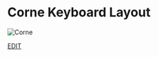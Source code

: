 # Corne Keyboard Layout

![Corne](https://github.com/user-attachments/assets/af356472-9664-457d-8b17-212e8e1c0f16)

[EDIT](https://viewer.diagrams.net/?tags=%7B%7D&lightbox=1&target=blank&highlight=0000ff&edit=_blank&layers=1&nav=1&title=Corne#R%3Cmxfile%3E%3Cdiagram%20id%3D%22jFhxyNrycBfazjdmwsJS%22%20name%3D%22Page-1%22%3E7V1Zd5tIFv4t%2FaAz3XOO%2BrAILY%2BWLSWdxLGn3dn6JQdLSCJBlBrhbR7mtw9LgaBugTbggos8xKKAQuK763dvQUe9XD%2B%2FcfTN6prMDaujSPPnjnrVURR52Bt5f%2FyRFzrS70nhyNIx53RsN3Bn%2Ftegg9FhD%2Bbc2KYOdAmxXHOTHpwR2zZmbmpMdxzylD5sQaz0VTf6kl5R2g3czXTLAId9MefuKhwdKoPd%2BFvDXK6iK8t9%2BovXenQwnXi70ufkKTGkTjrqpUOIG35aP18aln%2F3ovsSnjfN2Bt%2FMcew3UNO%2BOfmZiC935Kr%2B4f3K2M8%2BYf8%2FaZLZ3nUrQf6g%2F9Dv637Et2Cp5XpGncbfeZvP3k4d9Txyl1b3pbsfdS3m%2FDGL8xnw7vWeEFslwIpD%2Bj2VF%2Bbli8Dnw1nrtt6dBi9iky3L4lFnOCq6sV0PLoMTjctKzGuDtVJzx93yIM99y8YnA3vRvTTDMc1nhND9O68McjacJ0X7xC6t6tEskmFVZHo9tMO%2BeiQVQL0aEynsraMp97B4X2giByBjgLQ%2BSIwOlIaHXmEjI4K0JmIi47cZ9AZIqPTA%2Bj8KTA6Ss10RwPo%2FCUuOsOauZ0%2BAOdCXHBAUNBDRmcA0LkTGB0mKFBUZHSGAJ0rcdFhg4I4F8JCZwTQmQqMjoKnOzfbp5sba369%2BGf1ftl%2Fu%2Fz8ZNldeQjAMOZeNk43ieOuyJLYujXZjSbui%2BRt7Y75QMiG3qwfhuu%2BUIj0B5ekAZ3r21V8X41n0%2F2a%2BPzNn%2Fd3jW5dPdPLBBsvdCMTiy15cGb0h3z%2Ffv1lud08viPTz4vbhaW%2BWU2i7NvVnaXh5t0YavP9u5ELrWNYums%2BprmLwrUo4mYSavRGXDViozfs%2BECGnM7f4qIDwjfsvFSGpM5XgeFh47cBNjyQ1bkUFx4QwPWx4YG0zmeB4WEjOHTtgbzOWFx42MigQtfDDTf7PYBFBfG1dwOdl6%2F0%2FGAjEVT7m7uoOtiKwuqt65CfRgIpeXwhT5RDA26%2BfNJAem%2FEHdcfiwu5g1MvHEd%2FSRywIabtbhMz3%2FoDCRkapGWoJzFFPvZ4ZXjmCaP0Cd6H8DvvxC7%2B8WfYCUhidZS%2B5fqwb3Q7JaP9fx78EunY0zq3q1vm0u6oF8ERuuMG0iAFFqW7DU2Kv88m1K54n2eenLjdWShH%2Fk5nef%2Br9xu9by5Ff34LD%2FVNRndBTUtwDd3edreGYy4SBzxRXQ0v5Kx1K9gZfU%2Fv05L%2BDX6Qfw73BwWTbQO18adStM0zfyJP6If9zngUzejd8nDS9IW84fDmRcNn2l2HuJ5kE9vfr6XtsCKdbIcXwT9oh2PtTtvhE6zAERZ6lJZ9FZs9lCF9%2BE1Y%2FwmiG%2By6iAzpw0%2FiosMWfLFLipG0JND5Q1h0QLMENu2hQFbqRlx0enXTHUhK3YqLDmI9np%2BMSAALrLpIVPwoty5CpRGhLrInSUvBWEAepEC28a2wegfiPexKigLJxnfiosNSwdi5kgK5xvfCogPqKNidFgpsIvsgLjpsERJddzj8W0BwBVRUE1GixODVzEPJcEoKBNEdEqSHPjYTrjLCBfQUF9JD1%2BKiw4YL2KXJyOSmSg4%2B%2Bd9R%2Bvrah8EqhDVvKmAggsAu9auQMfo9CVcxRY7GwsWGFOj6BSkkf0I%2FpBC3xxZEENg%2BSoVJU1Q%2BvI8Kh1eT6cWnD38lyor3mTXFNMu0B9Y81Bhwj0GtAJy6jDbtGp8SQMVjlZB%2B2UBlVsi5lW55oIV%2BTh5GH0ajrHp3bFzpjFtjSQxv%2FMH0WbY1%2BWGyRzA%2BlI7qm43lnxd%2Bl6NOtYlL9p65%2B%2Fb0LjC1%2BHDfo%2B6Yuvd3pvuLxdlDLMP1MoWga8C0l3B%2F0G9getJt01q%2FROvz4R7X0e3twjs%2BOtM2OlnNCLtJn4gzT18ynrX7ZNz%2FNL2J%2FdnDsneXSh%2B8%2BtyYEYdW59OXX1hEd9nBubndWDoF2bQt0%2FbR%2BcVcb4jj6jbtIji3gUHJa2C47Fz0K25gSDYsqGiJaLqDYW4s9Ifg11r6vWGN9dnPZTBBdAAFLdzrSYvhMHuKMHcyY%2B%2FUCukirrWDie3k7ui%2B26Qj0arCO9Elo2jleKND21L6ZaHDWfBxmjNSNOqDkh9egzPaYztnsRjtDlT1xf1oNkgOFWBjx4g29nSdk4J%2FRdnY5ISnWllfW82Zbl3QS90T1yXrYvRbHuJZX269dSADOaiyMTjeOLExeHrRH0oHV5z5Fu7gpXgqLQoiNwbLDF3T6%2BX3%2Bar9846XI%2B9SVF9wLgwcR7Phmkc%2Fku2uEg25ASus5drk41zWgZ3CTXJWuG3M2rEeKh7enOq1TqWP0s4oNjOZAWA3kLz93imeKcsNFuBkWB9TYQzJX%2BuM0sR0qo%2BJ%2B53iHqdv0SSZ%2FU6cIGR4ca5f0g70S1pN3JKmpcRO61XhNU7gymqzmmRnOeVMy3mkCc6c6O72Em8NSZddRHJGjp61iCTWuD2LSPZr5hHRvHqapS3vMRrZi6sOliApQ4IuL27v9ojQ3Hw86xKFfdcvN39e7Rf34OsWnwzLp6%2BQwqj9MrE%2BdsMzLw0QtIQInmDRR29H51V6hUWHycO1Cpdy8NGBLeXiosN2IWkV1t%2F56MCWcoHRUeqmO7xEQlR0hnVzO7CjHNLWwqADooIKe5P58MCsQ2DlYcOCPnZSyGkdV8WFh40L%2BugZD%2Bwdhw%2FrEQcepWbaw%2BlF1sSFh40MsF0Pt%2FVYVHBAYICd8qhtQpoTF1TYts9Hp01Ic8KCCtfA8NFpE9KcqABdd2BGKi46bFCA7nZgwiMsOEBzsLkcFaY74oLDctTYLGg0cQsOXBWLXkDotaXRzDWw%2BJrTJqKZS1%2FRfU4PZjp9YdEBEQE2h9ODmc5AXHTYPBSb%2F%2BzBTAe%2Bq0kUdACHg1086MHS20hcdFj%2BE113YCIKW%2BEbgU4Vz9jCd0RtapodJWBnP1qbmmYHCdh0qNamptkxAnYlQWtT0%2BwQAV1z2hJpdkCA7nN4FVLmkVkfP12PJ3%2FiPTELrILSpfwViQzM8XqqAgBkn16icdKjah%2Bl1W%2FVK7s%2FZITtmfptB0J2f8hIw0an7UDI7g8ZYSer%2FbYDIbs%2FBF93eAtxRUWHfc0kutuBtNwv4qID3kglYZfr%2BhweLrqYkAixkQF2sTtKmlPWrV1TsgMIO3Ed8Pi4dlVJjTSIx8m160rq44MGLXGQFyJgZz%2BDljnIjg9kCbvwPWipg%2BzoQJawu0YGLXeQHRvUQHta8iAnMkB3PW2XSGaXCDq1E0lLEhz%2FO0n%2FExcjNjnF5kaHMDn9t7DoAG4H27wNYWba9Ta%2Fi4sQWzVF1x9Oaur%2F712v2OdYNgqluhUZhtm9I5lPJvbvYsMfLX%2F40%2BB9Cq7OLybBj6ZkFV2IT3i8tlhCrLZCnB9uyiq6v%2BSxHa0QJ4RYboU4PyqXVfSwPPvJ7q0QB0KstEKcn7jUwBLDxpt%2FhTISY9rE9KWKxXH4FdFhy3tmR%2BrorHTU0NCiwwlB0Ss6I04%2FjuY7uc6goTavjCALvS46gtxnRwuYtcGVuDCB5g90beIQoFoQbA6OfnH064GpdoVST1Ban5TdQ4X%2B4nVPQlp8spuoVBkdn7aLKqeLSsVOiGSpbaPKaaOqgf60fVTZfVQ1cD%2BQDbp0HatQiNQmQQRDBOz6nyxB0udm4woMEYgSsDlVOTKzSTVaz8WFCAYK6ImQDOmfu9VCYDWCwQK%2BGnG4nzZYqI0jklsuISdQ6KHnQnLLJeRFCdjrTWW55RLyQgTsBduy3HIJeeEBvv60XEJ2eFAD9wPz1FvHeCwUIqlBEEENQqd7oi%2BQgOiztY6atubmYyezh23XBSZLGV1gV%2BTJTjSABdMV3%2F%2FVLBkAXg6dkVVgIlygDHzatBKwp40V3VBHbjMhAR%2BN52KpkEZBBDhffCWFqfb1g2uIC1H9SicKJ9vWJsIGpLAdE9%2FOcVdOhW3u4f%2FiosUuSEdP7hSYfP8qLDxgRTo6N6LA3Ps3ceFhl6Pjaw%2Bs499a%2BktRUf2t%2FrA1yg%2FsR1XJQCWrRfALNgpkZCIQ%2Fft3lki89b5kQiLC%2BZqc6%2FlImzPduqCysTbnc3%2FqUoIjfLYuaiBPWow3KXvRkjoHkzro9l%2BFpA4XzZae2UvPoIdaKqRnCrPaE3veGu2TaSF8NYe00DRqmhGwhwmEXDVwqwe8rup6cvXHRV3eVrXQ%2B0P%2B26ouB6rGe1uVFPwrBkH2bVVyDA3a66oUTjMngPDu2%2FX45kNdMJTHF%2FJE4WEY72EwLPONY0OOB60aQpgOT6MGUAHtJGxWQ3%2Btn8LpFhDZlcF%2BNfTXYiqcbgFx8QFJH%2Fo7ZXe%2FosWH069WA%2F3hJXKi4sOG6vgeiFNjn7Yxwg6hAXaJXeGU2KcCqxAIEQbYfSoKp8Q%2BLfYlZI1CCAQJA2xCQuHU1afFvoWsWQixYUINdAiW1qfFvoasUQixgUIN3BCHTeiLCxAMFPAzIQ6ZMBAYIRAoYC%2FtVTjl5ulQXIRgoIC9QF7hlJCnI4ERAoECvg5BPmEaRS8iQgQiBXQ%2FxKnPng2PQ1zdNYlf3Za1JsM1YuAaokfenGLt%2BK9jeybVjFaLyw9%2FVtBr0yQJgBQtOgeolrwkv1HwgAoHOoOulrwiv0nwwAIhvrsreUF%2Bo%2BABJXZ87YG8hbjw1K%2F%2BpELSorjoQ2pjj%2FzYA59WjGYuBX%2B5xT8%2FuMHn%2FXuQcCkOf6XFPz96wq%2FM9SCdUxz%2Baot%2FfnhWA%2F2HZFFx%2BPdeE%2F6VLNesQUBQ8vMbm6SvMF5Dz3Z7LVeUE06hV0d6LVeUE%2B2glxd7LVeUE4zga0%2FLFeWEBvi%2BJ%2FtJDvHKs%2Bmnj5d%2F%2FXHzsS6r0q6GkjTwcQer0uI9DNRlrkrzPBYEseJlaZGWN17JQECehnhuLPSHQAYt%2Fd6wxvrs5zKYIDrAJrYR7yXO3HCYPUUIgMxKwBA95dfOX7FzKt4JXOk9TkOaaDMI3rA917erQsv%2FAI0DE%2FB%2BeWhAAqZVR646so9ZuCeuS9YFpRKst62Bmp7fxlOBmnYDPQXYF624AB58vS0hEU%2Fe10a3WcUPdsJos%2Fr%2B%2FfrLcrt5fEemnxe3C0t9s5p0OX2lhZrZJj05ELaVVsg6ctGBPvCdsOgAVgsbHO4DbANPvt3ododXIJh5N8DtzsLb5ZcInOX9r%2FLAm8l%2FO7c8jD6MRr8FN00KKgoLio5%2FQvyMXDrj1lgSwxt%2FML3%2FjDX5YbJHhFOyo%2FpmY%2Fnnhd%2FlqFNt4pK9Z%2B6%2B%2Fa4eokQPvqI7wtvj77GJs9atxL5H3TF17%2B9M32zhIZbheu60693mmWkv4X5Potyu6YmfL2z%2BzvjCwR7X0e3twjs%2BOpNmNVKgSsG0nO%2F15MVe6UvGs3afjPufpjexP3sY3nWpVMKrz40Zcag7S19%2BYRHdZQfn5nbjPyw0GDZty7R92H4x1xviuLpNy0pMgWmafCpgKI3Fl5iUyh4k1oyMlnEeFZK6XPMEl1gZ86URgeIJz4osia1bk93oOE087Y75QMiGYvHD070XKgH6g2cJUvLi3T%2Fn5Wty45s%2F2e9atHn1TCcPt16irWfT%2FZr4nDjL29qd5G9E52SCtiUPzszIuTW0GOHqztJw91t4%2F77lioBjWJ5CPxqpb8EDNDj1wnH8h%2F%2FGB2yIabvbxMy3%2FkBSsoYpwaJ%2BcCcb4YQ7SYm%2F2enCA8s1k7vLc9IsrSpbwVIlRah27yTNLiLH4oJTRrWmwoUs3NS5cEaLXdAiVfh8SD5qr6WI0wxvzDKaUoUtxXxn0tYX6kho4stFCUT36yXM0M14AfSzMKtIByo2WK%2Blaa%2BRPrfKpk0%2B%2FOfXIgooFaHmKoeqYGnJivZaOv9eVdiDr5rn57BVqWZGKbcAVFhQ0HW1hBS1ylC0EmaBDUnRg5z%2B%2BQlE073cwWlBaarTr0VXSr3sWQ1QaYMPTM6th10D67%2BWdQ2vKvisgVw0PNCplnPrVbgAhg8Xb4FFPZ1raRHOoSCU5ksHtQgza9p3i49OS0sfXgtGN2gD%2BITqGjfnZC8RywRnbwvOgDLzyR6c%2FNV12F04SqrtBuyP3m64b%2F9uyVt6wnL6eAbZbzz01bITtXH6e3ZNhNFaP%2FiGUr8JqJA3lJbbGxQLaL6fPkGwT%2Ffg3QMLzeW5CPhI70qMztyTa%2FK0893eyNT0v3p5xqWcxj2g07LEYBVaM3rUDq5jbY28x5Yw%2B0syHdn97ZsOr7ndb03uRpIcPP%2FGt3BhPMwaktM65aWwIT3683p65J8Sdy3Rc551144z3fsfVKRoGQ8q6kyUzrDfGWuZVj%2Bjyzwe3hThII5ZpnKsI8hIGA5eFl%2FkC3eHlXkMb9MhPtQ7i%2BEhsLomc8M%2F4v8%3D%3C%2Fdiagram%3E%3C%2Fmxfile%3E)
